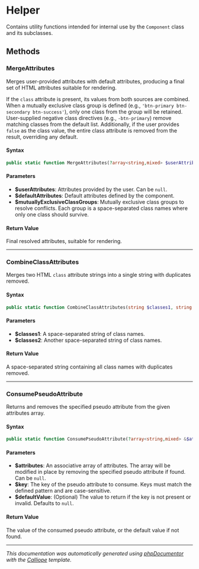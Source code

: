# Helper

Contains utility functions intended for internal use by the `Component` class
and its subclasses.

## Methods

### MergeAttributes

Merges user-provided attributes with default attributes, producing a
final set of HTML attributes suitable for rendering.

If the `class` attribute is present, its values from both sources
are combined. When a mutually exclusive class group is defined
(e.g., `'btn-primary btn-secondary btn-success'`), only one class
from the group will be retained. User-supplied negative class directives
(e.g., `-btn-primary`) remove matching classes from the default list.
Additionally, if the user provides `false` as the class value, the entire
class attribute is removed from the result, overriding any default.

#### Syntax

```php
public static function MergeAttributes(?array<string,mixed> $userAttributes, array<string,mixed> $defaultAttributes, array<int,string> $mutuallyExclusiveClassGroups): array<string,mixed>
```

#### Parameters

- **$userAttributes**: Attributes provided by the user. Can be `null`.
- **$defaultAttributes**: Default attributes defined by the component.
- **$mutuallyExclusiveClassGroups**: Mutually exclusive class groups to resolve conflicts. Each group is a space-separated class names where only one class should survive.

#### Return Value

Final resolved attributes, suitable for rendering.

---

### CombineClassAttributes

Merges two HTML `class` attribute strings into a single string with
duplicates removed.

#### Syntax

```php
public static function CombineClassAttributes(string $classes1, string $classes2): string
```

#### Parameters

- **$classes1**: A space-separated string of class names.
- **$classes2**: Another space-separated string of class names.

#### Return Value

A space-separated string containing all class names with duplicates removed.

---

### ConsumePseudoAttribute

Returns and removes the specified pseudo attribute from the given
attributes array.

#### Syntax

```php
public static function ConsumePseudoAttribute(?array<string,mixed> &$attributes, string $key, mixed $defaultValue = null): mixed
```

#### Parameters

- **$attributes**: An associative array of attributes. The array will be modified in place by removing the specified pseudo attribute if found. Can be `null`.
- **$key**: The key of the pseudo attribute to consume. Keys must match the defined pattern and are case-sensitive.
- **$defaultValue**: (Optional) The value to return if the key is not present or invalid. Defaults to `null`.

#### Return Value

The value of the consumed pseudo attribute, or the default value if not found.

---

*This documentation was automatically generated using [phpDocumentor](http://www.phpdoc.org/) with the [Calliope](https://github.com/DaphneWebFramework/Calliope) template.*
